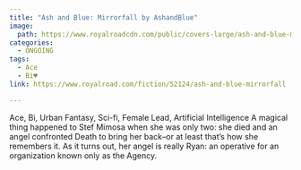 ```yaml
---
title: "Ash and Blue: Mirrorfall by AshandBlue"
image:
  path: https://www.royalroadcdn.com/public/covers-large/ash-and-blue-mirrorfall-aadar4s4lre.jpg
categories:
  - ONGOING
tags:
  - Ace
  - Bi♥
link: https://www.royalroad.com/fiction/52124/ash-and-blue-mirrorfall

---
```

Ace, Bi, Urban Fantasy, Sci-fi, Female Lead, Artificial Intelligence
A magical thing happened to Stef Mimosa when she was only two: she died and an angel confronted Death to bring her back–or at least that’s how she remembers it. As it turns out, her angel is really Ryan: an operative for an organization known only as the Agency.

